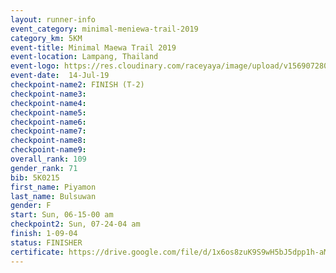 ```yaml
---
layout: runner-info 
event_category: minimal-meniewa-trail-2019 
category_km: 5KM 
event-title: Minimal Maewa Trail 2019 
event-location: Lampang, Thailand 
event-logo: https://res.cloudinary.com/raceyaya/image/upload/v1569072805/logo/minimal-trail_ktnvsp.jpg 
event-date:  14-Jul-19 
checkpoint-name2: FINISH (T-2) 
checkpoint-name3: 
checkpoint-name4: 
checkpoint-name5: 
checkpoint-name6: 
checkpoint-name7: 
checkpoint-name8: 
checkpoint-name9: 
overall_rank: 109
gender_rank: 71
bib: 5K0215
first_name: Piyamon
last_name: Bulsuwan
gender: F
start: Sun, 06-15-00 am
checkpoint2: Sun, 07-24-04 am
finish: 1-09-04
status: FINISHER
certificate: https://drive.google.com/file/d/1x6os8zuK9S9wH5bJ5dpp1h-aMDoNH4rf/view?usp=sharing
---
```

